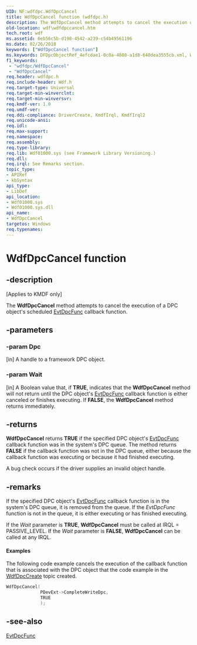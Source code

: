```yaml
---
UID: NF:wdfdpc.WdfDpcCancel
title: WdfDpcCancel function (wdfdpc.h)
description: The WdfDpcCancel method attempts to cancel the execution of a DPC object's scheduled EvtDpcFunc callback function.
old-location: wdf\wdfdpccancel.htm
tech.root: wdf
ms.assetid: 6eb56c5b-d198-4542-a239-c54b49561196
ms.date: 02/26/2018
keywords: ["WdfDpcCancel function"]
ms.keywords: DFDpcObjectRef_4efcdae1-0c0a-4808-a1d8-640dea3555cb.xml, WdfDpcCancel, WdfDpcCancel method, kmdf.wdfdpccancel, wdf.wdfdpccancel, wdfdpc/WdfDpcCancel
f1_keywords:
 - "wdfdpc/WdfDpcCancel"
 - "WdfDpcCancel"
req.header: wdfdpc.h
req.include-header: Wdf.h
req.target-type: Universal
req.target-min-winverclnt: 
req.target-min-winversvr: 
req.kmdf-ver: 1.0
req.umdf-ver: 
req.ddi-compliance: DriverCreate, KmdfIrql, KmdfIrql2
req.unicode-ansi: 
req.idl: 
req.max-support: 
req.namespace: 
req.assembly: 
req.type-library: 
req.lib: Wdf01000.sys (see Framework Library Versioning.)
req.dll: 
req.irql: See Remarks section.
topic_type:
- APIRef
- kbSyntax
api_type:
- LibDef
api_location:
- Wdf01000.sys
- Wdf01000.sys.dll
api_name:
- WdfDpcCancel
targetos: Windows
req.typenames: 
---
```


# WdfDpcCancel function


## -description


<p class="CCE_Message">[Applies to KMDF only]</p>

The <b>WdfDpcCancel</b> method attempts to cancel the execution of a DPC object's scheduled <a href="https://docs.microsoft.com/windows-hardware/drivers/ddi/wdfdpc/nc-wdfdpc-evt_wdf_dpc">EvtDpcFunc</a> callback function.


## -parameters




### -param Dpc 
[in]
A handle to a framework DPC object.


### -param Wait 
[in]
A Boolean value that, if <b>TRUE</b>, indicates that the <b>WdfDpcCancel</b> method will not return until the DPC object's <a href="https://docs.microsoft.com/windows-hardware/drivers/ddi/wdfdpc/nc-wdfdpc-evt_wdf_dpc">EvtDpcFunc</a> callback function is either canceled or finishes executing. If <b>FALSE</b>, the <b>WdfDpcCancel</b> method returns immediately.


## -returns



<b>WdfDpcCancel</b> returns <b>TRUE</b> if the specified DPC object's <a href="https://docs.microsoft.com/windows-hardware/drivers/ddi/wdfdpc/nc-wdfdpc-evt_wdf_dpc">EvtDpcFunc</a> callback function was in the system's DPC queue. The method returns <b>FALSE</b> if the callback function was not in the DPC queue, either because the callback function was executing or because it had finished executing.

A bug check occurs if the driver supplies an invalid object handle.






## -remarks



If the specified DPC object's <a href="https://docs.microsoft.com/windows-hardware/drivers/ddi/wdfdpc/nc-wdfdpc-evt_wdf_dpc">EvtDpcFunc</a> callback function is in the system's DPC queue, it is removed from the queue. If the <i>EvtDpcFunc</i> function is not in the queue, it is either executing or has finished executing. 

If the <i>Wait</i> parameter is <b>TRUE</b>, <b>WdfDpcCancel</b> must be called at IRQL = PASSIVE_LEVEL. If the <i>Wait</i> parameter is <b>FALSE</b>, <b>WdfDpcCancel</b> can be called at any IRQL.


#### Examples

The following code example cancels the execution of the callback function that is associated with the DPC object that the code example in the <a href="https://docs.microsoft.com/windows-hardware/drivers/ddi/wdfdpc/nf-wdfdpc-wdfdpccreate">WdfDpcCreate</a> topic created.

```cpp
WdfDpcCancel(
             PDevExt->CompleteWriteDpc,
             TRUE
             );
```



## -see-also




<a href="https://docs.microsoft.com/windows-hardware/drivers/ddi/wdfdpc/nc-wdfdpc-evt_wdf_dpc">EvtDpcFunc</a>
 

 

